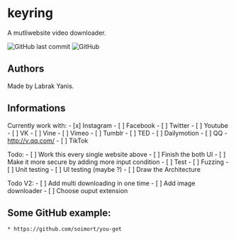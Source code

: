 # keyring
A mutliwebsite video downloader.

![GitHub last commit](https://img.shields.io/github/last-commit/qanastek/keyring.svg?style=flat-square)
![GitHub](https://img.shields.io/github/license/qanastek/keyring.svg?style=flat-square)

## Authors
Made by Labrak Yanis.

## Informations

Currently work with:
	- [x] Instagram
	- [ ] Facebook
	- [ ] Twitter
	- [ ] Youtube
	- [ ] VK
	- [ ] Vine
	- [ ] Vimeo
	- [ ] Tumblr
	- [ ] TED
	- [ ] Dailymotion
	- [ ] QQ - http://v.qq.com/
	- [ ] TikTok

Todo:
	- [ ] Work this every single website above
	- [ ] Finish the both UI
	- [ ] Make it more secure by adding more input condition
	- [ ] Test
		- [ ] Fuzzing
		- [ ] Unit testing
		- [ ] UI testing (maybe ?)
	- [ ] Draw the Architecture

Todo V2:
	- [ ] Add multi downloading in one time
	- [ ] Add image downloader
		- [ ] Choose ouput extension

## Some GitHub example:

	* https://github.com/soimort/you-get